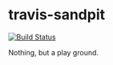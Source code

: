 # travis-sandpit

[![Build Status](https://travis-ci.org/kiwiroy/sandpit.svg?branch=master)](https://travis-ci.org/kiwiroy/sandpit)

Nothing, but a play ground.

